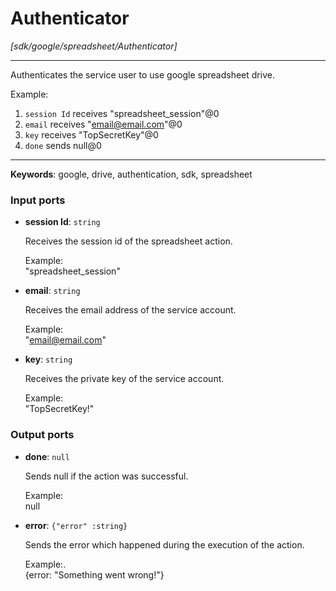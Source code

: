 # Authenticator

_[sdk/google/spreadsheet/Authenticator]_

---

Authenticates the service user to use google spreadsheet drive.  
  
Example:  
1. `session Id` receives "spreadsheet_session"@0   
2. `email` receives  "email@email.com"@0  
3. `key` receives "TopSecretKey"@0  
4. `done` sends null@0   

---

__Keywords__: google, drive, authentication, sdk, spreadsheet

### Input ports

* __session Id__: ` string `

    Receives the session id of the spreadsheet action.  
      
    Example:   
    "spreadsheet_session"  


* __email__: ` string `

    Receives the email address of the service account.  
      
    Example:   
    "email@email.com"  


* __key__: ` string `

    Receives the private key of the service account.  
      
    Example:   
    "TopSecretKey!"  

### Output ports

* __done__: ` null `

    Sends null if the action was successful.  
      
    Example:  
    null  


* __error__: ` {"error" :string} `

    Sends the error which happened during the execution of the action.  
      
    Example:.  
    {error: "Something went wrong!"}  

